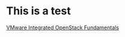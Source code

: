 # This is a test

[VMware Integrated OpenStack Fundamentals](https://jamespwagner.github.io/OpenStack/story_html5.html "VMware Integrated OpenStack Fundamentals")